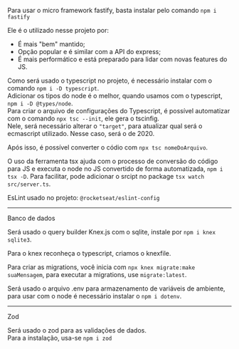 Para usar o micro framework fastify, basta instalar pelo comando `npm i fastify` 

Ele é o utilizado nesse projeto por: 
- É mais "bem" mantido;
- Opção popular e é similar com a API do express;
- É mais performático e está preparado para lidar com novas features do JS. 

Como será usado o typescript no projeto, é necessário instalar com o comando `npm i -D typescript`. </br>
Adicionar os tipos do node é o melhor, quando usamos com o typescript, `npm i -D @types/node`. </br>
Para criar o arquivo de configurações do Typescript, é possível automatizar com o comando `npx tsc --init`, ele gera o tscinfig. </br>
Nele, será necessário alterar o `"target"`, para atualizar qual será o ecmascript utilizado. Nesse caso, será o de 2020. 

Após isso, é possível converter o códio com `npx tsc nomeDoArquivo`. 

O uso da ferramenta tsx ajuda com o processo de conversão do código para JS e executa o node no JS convertido de forma automatizada, `npm i tsx -D`. Para facilitar, pode adicionar o srcipt no package `tsx watch src/server.ts`.

EsLint usado no projeto: `@rocketseat/eslint-config`

---
Banco de dados 

Será usado o query builder Knex.js com o sqlite, instale por `npm i knex sqlite3`. <br/>

Para o knex reconheça o typescript, criamos o knexfile. 

Para criar as migrations, você inicia com `npx knex migrate:make suaMensagem`, para executar a migrations, use `migrate:latest`. 

Será usado o arquivo .env para armazenamento de variáveis de ambiente, para usar com o node é necessário instalar o `npm i dotenv`.


--- 
Zod

Será usado o zod para as validações de dados. <br/>
Para a instalação, usa-se `npm i zod`
